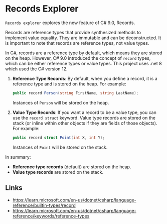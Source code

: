 # Records Explorer

`Records explorer` explores the new feature of C# 9.0, Records.

Records are reference types that provide synthesized methods to implement value equality. They are immutable and can be deconstructed. It is important to note that records are reference types, not value types.

In C#, records are a reference type by default, which means they are stored on the heap. However, C# 9.0 introduced the concept of `record` types, which can be either reference types or value types. This project uses .net 8 which used the C# version 12.

1. **Reference Type Records**: By default, when you define a record, it is a reference type and is stored on the heap. For example:

    ```csharp
    public record Person(string FirstName, string LastName);
    ```

    Instances of `Person` will be stored on the heap.

2. **Value Type Records**: If you want a record to be a value type, you can use the `record struct` keyword. Value type records are stored on the stack (or inline within other objects if they are fields of those objects). For example:

    ```csharp
    public record struct Point(int X, int Y);
    ```

    Instances of `Point` will be stored on the stack.

In summary:
- **Reference type records** (default) are stored on the heap.
- **Value type records** are stored on the stack.


## Links
- https://learn.microsoft.com/en-us/dotnet/csharp/language-reference/builtin-types/record
- https://learn.microsoft.com/en-us/dotnet/csharp/language-reference/keywords/reference-types
